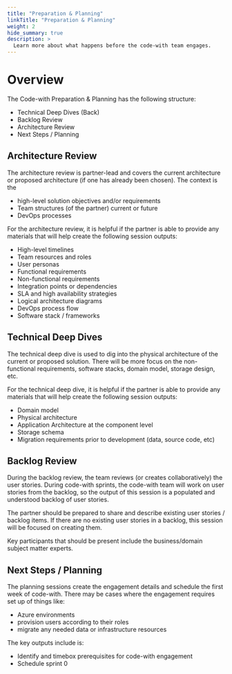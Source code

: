 ```yaml
---
title: "Preparation & Planning"
linkTitle: "Preparation & Planning"
weight: 2
hide_summary: true
description: >
  Learn more about what happens before the code-with team engages.
---
```


# Overview

The Code-with Preparation & Planning has the following structure:

* Technical Deep Dives (Back)
* Backlog Review
* Architecture Review 
* Next Steps / Planning

## Architecture Review

The architecture review is partner-lead and covers the current architecture or proposed architecture (if one has already been chosen). The context is the 

-   high-level solution objectives and/or requirements
-   Team structures (of the partner) current or future
-   DevOps processes

For the architecture review, it is helpful if the partner is able to provide any materials that will help create the following session outputs:

* High-level timelines
* Team resources and roles
* User personas
* Functional requirements
* Non-functional requirements
* Integration points or dependencies
* SLA and high availability strategies
* Logical architecture diagrams
* DevOps process flow
* Software stack / frameworks


## Technical Deep Dives

The technical deep dive is used to dig into the physical architecture of the current or proposed solution. There will be more focus on the non-functional requirements, software stacks, domain model, storage design, etc.

For the technical deep dive, it is helpful if the partner is able to provide any materials that will help create the following session outputs:
* Domain model
* Physical architecture
* Application Architecture at the component level
* Storage schema
* Migration requirements prior to development (data, source code, etc)


## Backlog Review

During the backlog review, the team reviews (or creates collaboratively) the user stories.  During code-with sprints, the code-with team will work on user stories from the backlog, so the output of this session is a populated and understood backlog of user stories.  

The partner should be prepared to share and describe existing user stories / backlog items.  If there are no existing user stories in a backlog, this session will be focused on creating them.  

Key participants that should be present include the business/domain subject matter experts.

## Next Steps / Planning

The planning sessions create the engagement details and schedule the first week of code-with.  There may be cases where the engagement requires set up of things like:

- Azure environments
- provision users according to their roles
- migrate any needed data or infrastructure resources

The key outputs include is:

* Identify and timebox prerequisites for code-with engagement
* Schedule sprint 0

<!-- ## Approaches to Delivery 

### Virtual 4-Session Agenda

A virtual series of four sessions is used to cover the Preparation & Planning and architectural design sessions.  This would be used as an alternative to an in-person, all-day Preparation & Planning and Architectural Design Sessions process.  The four sessions would be segmented according to structure previously defined.

### In Person / All Day

The code-with team would arrange an onsite or agreed upon location to deliver the full Preparation & Planning with the partner. -->
